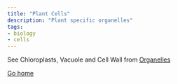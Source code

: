 ```yaml
---
title: "Plant Cells"
description: "Plant specific organelles"
tags:
- biology
- cells
---
```


See Chloroplasts, Vacuole and Cell Wall from [Organelles](sixth/Biology/Cells/Organelles)

[Go home](/)